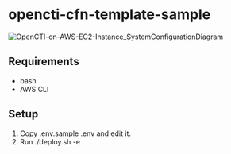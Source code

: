 # opencti-cfn-template-sample

![OpenCTI-on-AWS-EC2-Instance_SystemConfigurationDiagram](https://github.com/ryohei-kamiya/opencti-cfn-template-sample/assets/2719533/1711dc01-e14d-45ab-a983-dd8634ed9f57)

## Requirements

- bash
- AWS CLI

## Setup

1. Copy .env.sample .env and edit it.
2. Run ./deploy.sh -e
